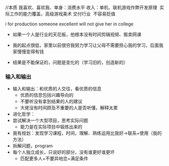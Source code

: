 //本质
我喜欢、喜欢我、单身：消费水平
收入：单机、联机游戏作弊开发原理
​	实际工作的能力覆盖，高级游戏美术
	交付行业
​	不容易贬值


i for production
someone excellent will not give her in college

- 如果一个人是行业的天花板，他根本没有时间剪辑视频、贩卖网课

- 我的起点很低，家里以前很穷我努力学习让父母不需要担心我的学习，后面我家慢慢变得有钱

- 结果是不能保证的，问题是变化的（学习旧的，创造新的）

### 输入和输出

- 输入和输出：和优质的人交往，看优质的信息
  - 优质的信息包括兴趣导向的
  - 不要听没有拿到结果的人的建议
  - 大佬没有时间顾及不重要的人是否听懂，解释太累
- 进化哲学：
- 尝试解决一个大型项目，思考实际问题
  - 能力是在实际项目中锻炼出来的
- 我有规划：发现学习课程，时间，理解、熟练运用比我好->联系+使用（我的方法）
- 拆解问题，program
- 每个人独立成长，只说好的部分，没有谁更好谁更坏
  - 匹配更多人+不要异地恋+满足条件